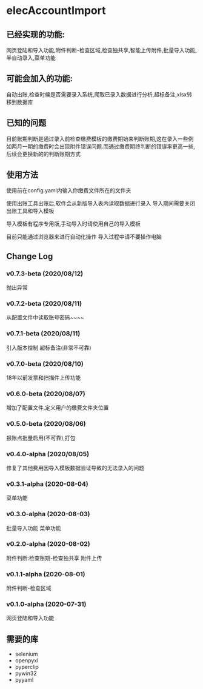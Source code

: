 # elecAccountImport

## 已经实现的功能:
网页登陆和导入功能,附件判断-检查区域,检查独共享,智能上传附件,批量导入功能,半自动录入,菜单功能

## 可能会加入的功能:
自动出账,检查时候是否需要录入系统,爬取已录入数据进行分析,超标备注,xlsx转移到数据库

## 已知的问题

目前账期判断是通过录入前检查缴费模板的缴费期始来判断账期,这在录入一些例如两月一期的缴费时会出现附件错误问题.而通过缴费期终判断的错误率更高一些,后续会更换新的的判断账期方式

## 使用方法
使用前在config.yaml内输入你缴费文件所在的文件夹

使用出账工具出账后,软件会从新版导入表内读取数据进行录入 导入期间需要关闭出账工具和导入模板

导入模板有程序专用版,手动导入时请使用自己的导入模板

目前只能通过浏览器来进行自动化操作 导入过程中请不要操作电脑

## Change Log

### v0.7.3-beta (2020/08/12)
抛出异常

### v0.7.2-beta (2020/08/11)
从配置文件中读取账号密码~~~~

### v0.7.1-beta (2020/08/11)
引入版本控制 超标备注(非常不可靠)

### v0.7.0-beta (2020/08/10)
18年以前发票和扫描件上传功能

### v0.6.0-beta (2020/08/07)
增加了配置文件,定义用户的缴费文件夹位置

### v0.5.0-beta (2020/08/06)
报账点批量启用(不可靠),打包

### v0.4.0-alpha (2020/08/05)
修复了其他费用因导入模板数据验证导致的无法录入的问题

### v0.3.1-alpha (2020-08-04)
菜单功能

### v0.3.0-alpha (2020-08-03)
批量导入功能 菜单功能

### v0.2.0-alpha (2020-08-02)
附件判断:检查账期-检查独共享 附件上传

### v0.1.1-alpha (2020-08-01)
附件判断-检查区域

### v0.1.0-alpha (2020-07-31)
网页登陆和导入功能

## 需要的库
+ selenium
+ openpyxl
+ pyperclip
+ pywin32
+ pyyaml